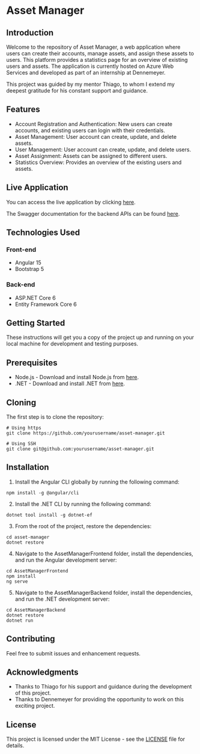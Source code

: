 # Asset Manager

## Introduction

Welcome to the repository of Asset Manager, a web application where users can create their accounts, manage assets, and assign these assets to users. This platform provides a statistics page for an overview of existing users and assets. The application is currently hosted on Azure Web Services and developed as part of an internship at Dennemeyer.

This project was guided by my mentor Thiago, to whom I extend my deepest gratitude for his constant support and guidance.

## Features

- Account Registration and Authentication: New users can create accounts, and existing users can login with their credentials.
- Asset Management: User account can create, update, and delete assets.
- User Management: User account can create, update, and delete users.
- Asset Assignment: Assets can be assigned to different users.
- Statistics Overview: Provides an overview of the existing users and assets.

## Live Application

You can access the live application by clicking [here](https://asset-manager-frontend.azurewebsites.net/).

The Swagger documentation for the backend APIs can be found [here](https://asset-manager-backend.azurewebsites.net/swagger).

## Technologies Used

### Front-end

- Angular 15
- Bootstrap 5

### Back-end

- ASP.NET Core 6
- Entity Framework Core 6

## Getting Started

These instructions will get you a copy of the project up and running on your local machine for development and testing purposes.

## Prerequisites

- Node.js - Download and install Node.js from [here](https://nodejs.org/en/download/).
- .NET - Download and install .NET from [here](https://dotnet.microsoft.com/download).

## Cloning

The first step is to clone the repository: 

```
# Using https
git clone https://github.com/yourusername/asset-manager.git

# Using SSH
git clone git@github.com:yourusername/asset-manager.git
```

## Installation

1. Install the Angular CLI globally by running the following command:

```
npm install -g @angular/cli
```

2. Install the .NET CLI by running the following command:

```
dotnet tool install -g dotnet-ef
```

3. From the root of the project, restore the dependencies:

```
cd asset-manager
dotnet restore
```

4. Navigate to the AssetManagerFrontend folder, install the dependencies, and run the Angular development server:

```
cd AssetManagerFrontend
npm install
ng serve
```

5. Navigate to the AssetManagerBackend folder, install the dependencies, and run the .NET development server:

```
cd AssetManagerBackend
dotnet restore
dotnet run
```

## Contributing

Feel free to submit issues and enhancement requests.

## Acknowledgments

- Thanks to Thiago for his support and guidance during the development of this project.
- Thanks to Dennemeyer for providing the opportunity to work on this exciting project.

## License

This project is licensed under the MIT License - see the [LICENSE](LICENSE) file for details.